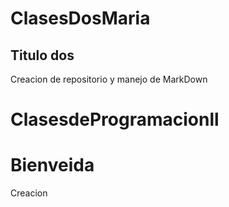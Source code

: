 # ClasesDosMaria
## Titulo dos
Creacion de repositorio y manejo de MarkDown 
# ClasesdeProgramacionll
# Bienveida
Creacion
